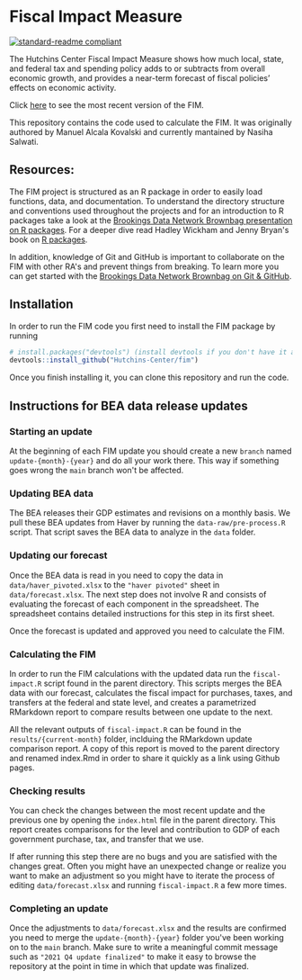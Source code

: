 
# Fiscal Impact Measure

[![standard-readme
compliant](https://img.shields.io/badge/readme%20style-standard-brightgreen.svg?style=flat-square)](https://github.com/RichardLitt/standard-readme)

<!-- badges: end -->

The Hutchins Center Fiscal Impact Measure shows how much local, state,
and federal tax and spending policy adds to or subtracts from overall
economic growth, and provides a near-term forecast of fiscal policies’
effects on economic activity.

Click
[here](https://www.brookings.edu/interactives/hutchins-center-fiscal-impact-measure/)
to see the most recent version of the FIM.

This repository contains the code used to calculate the FIM. It was originally authored by Manuel Alcala Kovalski and currently mantained by Nasiha Salwati. 

## Resources:

The FIM project is structured as an R package in order to easily load functions, data, and documentation. To understand the directory structure and conventions used throughout the projects and for an introduction to R packages take a look at the [Brookings Data Network Brownbag presentation on R packages](https://malcalakovalski.github.io/rpkgs/#1). For a deeper dive read Hadley Wickham and Jenny Bryan's book on [R packages](https://r-pkgs.org).

In addition, knowledge of Git and GitHub is important to collaborate on the FIM with other RA's and prevent things from breaking. To learn more you can get started with the [Brookings Data Network Brownbag on Git & GitHub](https://malcalakovalski.github.io/git_brownbag/#1).

## Installation
 
In order to run the FIM code you first need to install the FIM package by running 

``` r
# install.packages("devtools") (install devtools if you don't have it already)
devtools::install_github("Hutchins-Center/fim")
```

Once you finish installing it, you can clone this repository and run the code. 

## Instructions for BEA data release updates

### Starting an update

At the beginning of each FIM update you should create a new `branch` named `update-{month}-{year}` and do all your work there. This way if something goes wrong the `main` branch won't be affected. 

### Updating BEA data

The BEA releases their GDP estimates and revisions on a monthly basis. We pull these BEA updates from Haver by running the `data-raw/pre-process.R` script. That script saves the BEA data to analyze in the `data` folder. 

### Updating our forecast

Once the BEA data is read in you need to copy the data in `data/haver_pivoted.xlsx` to the `"haver pivoted"` sheet in `data/forecast.xlsx`. The next step does not involve R and consists of evaluating the forecast of each component in the spreadsheet. The spreadsheet contains detailed instructions for this step in its first sheet. 

Once the forecast is updated and approved you need to calculate the FIM.

### Calculating the FIM

In order to run the FIM calculations with the updated data run the `fiscal-impact.R` script found in the parent directory. This scripts merges the BEA data with our forecast, calculates the fiscal impact for purchases, taxes, and transfers at the federal and state level, and creates a parametrized RMarkdown report to compare results between one update to the next. 

All the relevant outputs of `fiscal-impact.R` can be found in the `results/{current-month}` folder, inclduing the RMarkdown update comparison report. A copy of this report is moved to the parent directory and renamed index.Rmd in order to share it quickly as a link using Github pages. 

### Checking results

You can check the changes between the most recent update and the previous one by opening the `index.html` file in the parent directory. This report creates comparisons for the level and contribution to GDP of each government purchase, tax, and transfer that we use. 

If after running this step there are no bugs and you are satisfied with the changes great. Often you might have an unexpected change or realize you want to make an adjustment so you might have to iterate the process of editing `data/forecast.xlsx` and running `fiscal-impact.R` a few more times.

### Completing an update

Once the adjustments to `data/forecast.xlsx` and the results are confirmed you need to merge the `update-{month}-{year}` folder you've been working on to the `main` branch. Make sure to write a meaningful commit message such as `"2021 Q4 update finalized"` to make it easy to browse the repository at the point in time in which that update was finalized. 




